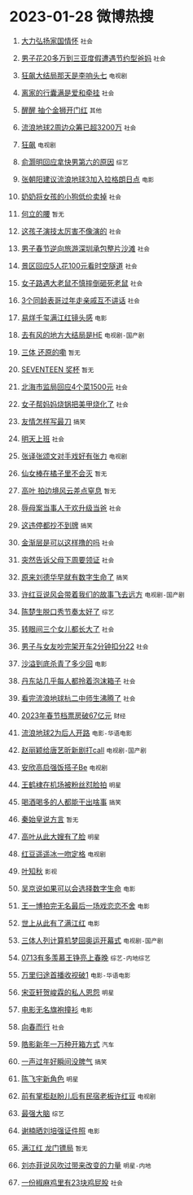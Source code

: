 # 2023-01-28 微博热搜 
1. [大力弘扬家国情怀](https://m.weibo.cn/search?containerid=100103type%3D1%26t%3D10%26q%3D%23%E5%A4%A7%E5%8A%9B%E5%BC%98%E6%89%AC%E5%AE%B6%E5%9B%BD%E6%83%85%E6%80%80%23&stream_entry_id=51&isnewpage=1&extparam=seat%3D1%26cate%3D10103%26dgr%3D0%26filter_type%3Drealtimehot%26pos%3D0%26c_type%3D51%26display_time%3D1674857050%26pre_seqid%3D1674857050764019358293&luicode=10000011&lfid=106003type%3D25%26t%3D3%26disable_hot%3D1%26filter_type%3Drealtimehot) `社会` 

2. [男子花20多万到三亚度假遭遇节约型爸妈](https://m.weibo.cn/search?containerid=100103type%3D1%26t%3D10%26q%3D%23%E7%94%B7%E5%AD%90%E8%8A%B120%E5%A4%9A%E4%B8%87%E5%88%B0%E4%B8%89%E4%BA%9A%E5%BA%A6%E5%81%87%E9%81%AD%E9%81%87%E8%8A%82%E7%BA%A6%E5%9E%8B%E7%88%B8%E5%A6%88%23&stream_entry_id=31&isnewpage=1&extparam=seat%3D1%26realpos%3D1%26band_rank%3D1%26lcate%3D5001%26pos%3D0%26c_type%3D31%26filter_type%3Drealtimehot%26flag%3D0%26q%3D%2523%25E7%2594%25B7%25E5%25AD%2590%25E8%258A%25B120%25E5%25A4%259A%25E4%25B8%2587%25E5%2588%25B0%25E4%25B8%2589%25E4%25BA%259A%25E5%25BA%25A6%25E5%2581%2587%25E9%2581%25AD%25E9%2581%2587%25E8%258A%2582%25E7%25BA%25A6%25E5%259E%258B%25E7%2588%25B8%25E5%25A6%2588%2523%26stream_entry_id%3D31%26dgr%3D0%26cate%3D5001%26display_time%3D1674857050%26pre_seqid%3D1674857050764019358293&luicode=10000011&lfid=106003type%3D25%26t%3D3%26disable_hot%3D1%26filter_type%3Drealtimehot) `社会` 

3. [狂飙大结局那天是李响头七](https://m.weibo.cn/search?containerid=100103type%3D1%26t%3D10%26q%3D%23%E7%8B%82%E9%A3%99%E5%A4%A7%E7%BB%93%E5%B1%80%E9%82%A3%E5%A4%A9%E6%98%AF%E6%9D%8E%E5%93%8D%E5%A4%B4%E4%B8%83%23&stream_entry_id=31&isnewpage=1&extparam=seat%3D1%26realpos%3D2%26band_rank%3D2%26lcate%3D5001%26pos%3D1%26c_type%3D31%26filter_type%3Drealtimehot%26flag%3D0%26q%3D%2523%25E7%258B%2582%25E9%25A3%2599%25E5%25A4%25A7%25E7%25BB%2593%25E5%25B1%2580%25E9%2582%25A3%25E5%25A4%25A9%25E6%2598%25AF%25E6%259D%258E%25E5%2593%258D%25E5%25A4%25B4%25E4%25B8%2583%2523%26stream_entry_id%3D31%26dgr%3D0%26cate%3D5001%26display_time%3D1674857050%26pre_seqid%3D1674857050764019358293&luicode=10000011&lfid=106003type%3D25%26t%3D3%26disable_hot%3D1%26filter_type%3Drealtimehot) `电视剧` 

4. [离家的行囊满是爱和牵挂](https://m.weibo.cn/search?containerid=100103type%3D1%26t%3D10%26q%3D%23%E7%A6%BB%E5%AE%B6%E7%9A%84%E8%A1%8C%E5%9B%8A%E6%BB%A1%E6%98%AF%E7%88%B1%E5%92%8C%E7%89%B5%E6%8C%82%23&stream_entry_id=31&isnewpage=1&extparam=seat%3D1%26realpos%3D3%26band_rank%3D3%26lcate%3D5001%26pos%3D2%26c_type%3D31%26filter_type%3Drealtimehot%26flag%3D0%26q%3D%2523%25E7%25A6%25BB%25E5%25AE%25B6%25E7%259A%2584%25E8%25A1%258C%25E5%259B%258A%25E6%25BB%25A1%25E6%2598%25AF%25E7%2588%25B1%25E5%2592%258C%25E7%2589%25B5%25E6%258C%2582%2523%26stream_entry_id%3D31%26dgr%3D0%26cate%3D5001%26display_time%3D1674857050%26pre_seqid%3D1674857050764019358293&luicode=10000011&lfid=106003type%3D25%26t%3D3%26disable_hot%3D1%26filter_type%3Drealtimehot) `社会` 

5. [醒醒 抽个金狮开门红](https://m.weibo.cn/search?containerid=100103type%3D1%26t%3D10%26q%3D%23%E9%86%92%E9%86%92+%E6%8A%BD%E4%B8%AA%E9%87%91%E7%8B%AE%E5%BC%80%E9%97%A8%E7%BA%A2%23&stream_entry_id=31&isnewpage=1&extparam=seat%3D1%26band_rank%3D4%26topic_ad%3D1%26lcate%3D5001%26pos%3D3%26c_type%3D31%26filter_type%3Drealtimehot%26q%3D%2523%25E9%2586%2592%25E9%2586%2592%2520%25E6%258A%25BD%25E4%25B8%25AA%25E9%2587%2591%25E7%258B%25AE%25E5%25BC%2580%25E9%2597%25A8%25E7%25BA%25A2%2523%26stream_entry_id%3D31%26dgr%3D0%26cate%3D5001%26adid%3D178532%26display_time%3D1674857050%26pre_seqid%3D1674857050764019358293&luicode=10000011&lfid=106003type%3D25%26t%3D3%26disable_hot%3D1%26filter_type%3Drealtimehot) `其他` 

6. [流浪地球2周边众筹已超3200万](https://m.weibo.cn/search?containerid=100103type%3D1%26t%3D10%26q%3D%23%E6%B5%81%E6%B5%AA%E5%9C%B0%E7%90%832%E5%91%A8%E8%BE%B9%E4%BC%97%E7%AD%B9%E5%B7%B2%E8%B6%853200%E4%B8%87%23&stream_entry_id=31&isnewpage=1&extparam=seat%3D1%26realpos%3D4%26band_rank%3D4%26lcate%3D5001%26pos%3D4%26c_type%3D31%26filter_type%3Drealtimehot%26flag%3D0%26q%3D%2523%25E6%25B5%2581%25E6%25B5%25AA%25E5%259C%25B0%25E7%2590%25832%25E5%2591%25A8%25E8%25BE%25B9%25E4%25BC%2597%25E7%25AD%25B9%25E5%25B7%25B2%25E8%25B6%25853200%25E4%25B8%2587%2523%26stream_entry_id%3D31%26dgr%3D0%26cate%3D5001%26display_time%3D1674857050%26pre_seqid%3D1674857050764019358293&luicode=10000011&lfid=106003type%3D25%26t%3D3%26disable_hot%3D1%26filter_type%3Drealtimehot) `社会` 

7. [狂飙](https://m.weibo.cn/search?containerid=100103type%3D1%26t%3D10%26q%3D%E7%8B%82%E9%A3%99&stream_entry_id=31&isnewpage=1&extparam=seat%3D1%26realpos%3D5%26band_rank%3D5%26lcate%3D5001%26pos%3D5%26c_type%3D31%26filter_type%3Drealtimehot%26flag%3D16%26q%3D%25E7%258B%2582%25E9%25A3%2599%26stream_entry_id%3D31%26dgr%3D0%26cate%3D5001%26display_time%3D1674857050%26pre_seqid%3D1674857050764019358293&luicode=10000011&lfid=106003type%3D25%26t%3D3%26disable_hot%3D1%26filter_type%3Drealtimehot) `电视剧` 

8. [俞灏明回应拿快男第六的原因](https://m.weibo.cn/search?containerid=100103type%3D1%26t%3D10%26q%3D%23%E4%BF%9E%E7%81%8F%E6%98%8E%E5%9B%9E%E5%BA%94%E6%8B%BF%E5%BF%AB%E7%94%B7%E7%AC%AC%E5%85%AD%E7%9A%84%E5%8E%9F%E5%9B%A0%23&stream_entry_id=31&isnewpage=1&extparam=seat%3D1%26realpos%3D6%26band_rank%3D6%26lcate%3D5001%26pos%3D6%26c_type%3D31%26filter_type%3Drealtimehot%26flag%3D0%26q%3D%2523%25E4%25BF%259E%25E7%2581%258F%25E6%2598%258E%25E5%259B%259E%25E5%25BA%2594%25E6%258B%25BF%25E5%25BF%25AB%25E7%2594%25B7%25E7%25AC%25AC%25E5%2585%25AD%25E7%259A%2584%25E5%258E%259F%25E5%259B%25A0%2523%26stream_entry_id%3D31%26dgr%3D0%26cate%3D5001%26display_time%3D1674857050%26pre_seqid%3D1674857050764019358293&luicode=10000011&lfid=106003type%3D25%26t%3D3%26disable_hot%3D1%26filter_type%3Drealtimehot) `综艺` 

9. [张朝阳建议流浪地球3加入拉格朗日点](https://m.weibo.cn/search?containerid=100103type%3D1%26t%3D10%26q%3D%23%E5%BC%A0%E6%9C%9D%E9%98%B3%E5%BB%BA%E8%AE%AE%E6%B5%81%E6%B5%AA%E5%9C%B0%E7%90%833%E5%8A%A0%E5%85%A5%E6%8B%89%E6%A0%BC%E6%9C%97%E6%97%A5%E7%82%B9%23&stream_entry_id=31&isnewpage=1&extparam=seat%3D1%26realpos%3D7%26band_rank%3D7%26lcate%3D5001%26pos%3D7%26c_type%3D31%26filter_type%3Drealtimehot%26flag%3D0%26q%3D%2523%25E5%25BC%25A0%25E6%259C%259D%25E9%2598%25B3%25E5%25BB%25BA%25E8%25AE%25AE%25E6%25B5%2581%25E6%25B5%25AA%25E5%259C%25B0%25E7%2590%25833%25E5%258A%25A0%25E5%2585%25A5%25E6%258B%2589%25E6%25A0%25BC%25E6%259C%2597%25E6%2597%25A5%25E7%2582%25B9%2523%26stream_entry_id%3D31%26dgr%3D0%26cate%3D5001%26display_time%3D1674857050%26pre_seqid%3D1674857050764019358293&luicode=10000011&lfid=106003type%3D25%26t%3D3%26disable_hot%3D1%26filter_type%3Drealtimehot) `电影` 

10. [奶奶将女孩的小狗低价卖掉](https://m.weibo.cn/search?containerid=100103type%3D1%26t%3D10%26q%3D%23%E5%A5%B6%E5%A5%B6%E5%B0%86%E5%A5%B3%E5%AD%A9%E7%9A%84%E5%B0%8F%E7%8B%97%E4%BD%8E%E4%BB%B7%E5%8D%96%E6%8E%89%23&stream_entry_id=31&isnewpage=1&extparam=seat%3D1%26realpos%3D8%26band_rank%3D8%26lcate%3D5001%26pos%3D8%26c_type%3D31%26filter_type%3Drealtimehot%26flag%3D0%26q%3D%2523%25E5%25A5%25B6%25E5%25A5%25B6%25E5%25B0%2586%25E5%25A5%25B3%25E5%25AD%25A9%25E7%259A%2584%25E5%25B0%258F%25E7%258B%2597%25E4%25BD%258E%25E4%25BB%25B7%25E5%258D%2596%25E6%258E%2589%2523%26stream_entry_id%3D31%26dgr%3D0%26cate%3D5001%26display_time%3D1674857050%26pre_seqid%3D1674857050764019358293&luicode=10000011&lfid=106003type%3D25%26t%3D3%26disable_hot%3D1%26filter_type%3Drealtimehot) `社会` 

11. [何立的腰](https://m.weibo.cn/search?containerid=100103type%3D1%26t%3D10%26q%3D%E4%BD%95%E7%AB%8B%E7%9A%84%E8%85%B0&stream_entry_id=31&isnewpage=1&extparam=seat%3D1%26realpos%3D9%26band_rank%3D9%26lcate%3D5001%26pos%3D9%26c_type%3D31%26filter_type%3Drealtimehot%26flag%3D0%26q%3D%25E4%25BD%2595%25E7%25AB%258B%25E7%259A%2584%25E8%2585%25B0%26stream_entry_id%3D31%26dgr%3D0%26cate%3D5001%26display_time%3D1674857050%26pre_seqid%3D1674857050764019358293&luicode=10000011&lfid=106003type%3D25%26t%3D3%26disable_hot%3D1%26filter_type%3Drealtimehot) `暂无` 

12. [这孩子演技太厉害不像演的](https://m.weibo.cn/search?containerid=100103type%3D1%26t%3D10%26q%3D%23%E8%BF%99%E5%AD%A9%E5%AD%90%E6%BC%94%E6%8A%80%E5%A4%AA%E5%8E%89%E5%AE%B3%E4%B8%8D%E5%83%8F%E6%BC%94%E7%9A%84%23&stream_entry_id=31&isnewpage=1&extparam=seat%3D1%26realpos%3D10%26band_rank%3D10%26lcate%3D5001%26pos%3D10%26c_type%3D31%26filter_type%3Drealtimehot%26flag%3D0%26q%3D%2523%25E8%25BF%2599%25E5%25AD%25A9%25E5%25AD%2590%25E6%25BC%2594%25E6%258A%2580%25E5%25A4%25AA%25E5%258E%2589%25E5%25AE%25B3%25E4%25B8%258D%25E5%2583%258F%25E6%25BC%2594%25E7%259A%2584%2523%26stream_entry_id%3D31%26dgr%3D0%26cate%3D5001%26display_time%3D1674857050%26pre_seqid%3D1674857050764019358293&luicode=10000011&lfid=106003type%3D25%26t%3D3%26disable_hot%3D1%26filter_type%3Drealtimehot) `社会` 

13. [男子春节逆向旅游深圳承包整片沙滩](https://m.weibo.cn/search?containerid=100103type%3D1%26t%3D10%26q%3D%23%E7%94%B7%E5%AD%90%E6%98%A5%E8%8A%82%E9%80%86%E5%90%91%E6%97%85%E6%B8%B8%E6%B7%B1%E5%9C%B3%E6%89%BF%E5%8C%85%E6%95%B4%E7%89%87%E6%B2%99%E6%BB%A9%23&stream_entry_id=31&isnewpage=1&extparam=seat%3D1%26realpos%3D11%26band_rank%3D11%26lcate%3D5001%26pos%3D11%26c_type%3D31%26filter_type%3Drealtimehot%26flag%3D0%26q%3D%2523%25E7%2594%25B7%25E5%25AD%2590%25E6%2598%25A5%25E8%258A%2582%25E9%2580%2586%25E5%2590%2591%25E6%2597%2585%25E6%25B8%25B8%25E6%25B7%25B1%25E5%259C%25B3%25E6%2589%25BF%25E5%258C%2585%25E6%2595%25B4%25E7%2589%2587%25E6%25B2%2599%25E6%25BB%25A9%2523%26stream_entry_id%3D31%26dgr%3D0%26cate%3D5001%26display_time%3D1674857050%26pre_seqid%3D1674857050764019358293&luicode=10000011&lfid=106003type%3D25%26t%3D3%26disable_hot%3D1%26filter_type%3Drealtimehot) `社会` 

14. [景区回应5人花100元看时空隧道](https://m.weibo.cn/search?containerid=100103type%3D1%26t%3D10%26q%3D%23%E6%99%AF%E5%8C%BA%E5%9B%9E%E5%BA%945%E4%BA%BA%E8%8A%B1100%E5%85%83%E7%9C%8B%E6%97%B6%E7%A9%BA%E9%9A%A7%E9%81%93%23&stream_entry_id=31&isnewpage=1&extparam=seat%3D1%26realpos%3D12%26band_rank%3D12%26lcate%3D5001%26pos%3D12%26c_type%3D31%26filter_type%3Drealtimehot%26flag%3D1%26q%3D%2523%25E6%2599%25AF%25E5%258C%25BA%25E5%259B%259E%25E5%25BA%25945%25E4%25BA%25BA%25E8%258A%25B1100%25E5%2585%2583%25E7%259C%258B%25E6%2597%25B6%25E7%25A9%25BA%25E9%259A%25A7%25E9%2581%2593%2523%26stream_entry_id%3D31%26dgr%3D0%26cate%3D5001%26display_time%3D1674857050%26pre_seqid%3D1674857050764019358293&luicode=10000011&lfid=106003type%3D25%26t%3D3%26disable_hot%3D1%26filter_type%3Drealtimehot) `社会` 

15. [女子路遇大老鼠不慎摔倒砸死老鼠](https://m.weibo.cn/search?containerid=100103type%3D1%26t%3D10%26q%3D%23%E5%A5%B3%E5%AD%90%E8%B7%AF%E9%81%87%E5%A4%A7%E8%80%81%E9%BC%A0%E4%B8%8D%E6%85%8E%E6%91%94%E5%80%92%E7%A0%B8%E6%AD%BB%E8%80%81%E9%BC%A0%23&stream_entry_id=31&isnewpage=1&extparam=seat%3D1%26realpos%3D13%26band_rank%3D13%26lcate%3D5001%26pos%3D13%26c_type%3D31%26filter_type%3Drealtimehot%26flag%3D0%26q%3D%2523%25E5%25A5%25B3%25E5%25AD%2590%25E8%25B7%25AF%25E9%2581%2587%25E5%25A4%25A7%25E8%2580%2581%25E9%25BC%25A0%25E4%25B8%258D%25E6%2585%258E%25E6%2591%2594%25E5%2580%2592%25E7%25A0%25B8%25E6%25AD%25BB%25E8%2580%2581%25E9%25BC%25A0%2523%26stream_entry_id%3D31%26dgr%3D0%26cate%3D5001%26display_time%3D1674857050%26pre_seqid%3D1674857050764019358293&luicode=10000011&lfid=106003type%3D25%26t%3D3%26disable_hot%3D1%26filter_type%3Drealtimehot) `社会` 

16. [3个同龄表哥过年走亲戚互不讲话](https://m.weibo.cn/search?containerid=100103type%3D1%26t%3D10%26q%3D%233%E4%B8%AA%E5%90%8C%E9%BE%84%E8%A1%A8%E5%93%A5%E8%BF%87%E5%B9%B4%E8%B5%B0%E4%BA%B2%E6%88%9A%E4%BA%92%E4%B8%8D%E8%AE%B2%E8%AF%9D%23&stream_entry_id=31&isnewpage=1&extparam=seat%3D1%26realpos%3D14%26band_rank%3D14%26lcate%3D5001%26pos%3D14%26c_type%3D31%26filter_type%3Drealtimehot%26flag%3D0%26q%3D%25233%25E4%25B8%25AA%25E5%2590%258C%25E9%25BE%2584%25E8%25A1%25A8%25E5%2593%25A5%25E8%25BF%2587%25E5%25B9%25B4%25E8%25B5%25B0%25E4%25BA%25B2%25E6%2588%259A%25E4%25BA%2592%25E4%25B8%258D%25E8%25AE%25B2%25E8%25AF%259D%2523%26stream_entry_id%3D31%26dgr%3D0%26cate%3D5001%26display_time%3D1674857050%26pre_seqid%3D1674857050764019358293&luicode=10000011&lfid=106003type%3D25%26t%3D3%26disable_hot%3D1%26filter_type%3Drealtimehot) `社会` 

17. [易烊千玺满江红镜头感](https://m.weibo.cn/search?containerid=100103type%3D1%26t%3D10%26q%3D%23%E6%98%93%E7%83%8A%E5%8D%83%E7%8E%BA%E6%BB%A1%E6%B1%9F%E7%BA%A2%E9%95%9C%E5%A4%B4%E6%84%9F%23&stream_entry_id=31&isnewpage=1&extparam=seat%3D1%26realpos%3D15%26band_rank%3D15%26lcate%3D5001%26pos%3D15%26c_type%3D31%26filter_type%3Drealtimehot%26flag%3D0%26q%3D%2523%25E6%2598%2593%25E7%2583%258A%25E5%258D%2583%25E7%258E%25BA%25E6%25BB%25A1%25E6%25B1%259F%25E7%25BA%25A2%25E9%2595%259C%25E5%25A4%25B4%25E6%2584%259F%2523%26stream_entry_id%3D31%26dgr%3D0%26cate%3D5001%26display_time%3D1674857050%26pre_seqid%3D1674857050764019358293&luicode=10000011&lfid=106003type%3D25%26t%3D3%26disable_hot%3D1%26filter_type%3Drealtimehot) `电影` 

18. [去有风的地方大结局是HE](https://m.weibo.cn/search?containerid=100103type%3D1%26t%3D10%26q%3D%23%E5%8E%BB%E6%9C%89%E9%A3%8E%E7%9A%84%E5%9C%B0%E6%96%B9%E5%A4%A7%E7%BB%93%E5%B1%80%E6%98%AFHE%23&stream_entry_id=31&isnewpage=1&extparam=seat%3D1%26realpos%3D16%26band_rank%3D16%26lcate%3D5001%26pos%3D16%26c_type%3D31%26filter_type%3Drealtimehot%26flag%3D0%26q%3D%2523%25E5%258E%25BB%25E6%259C%2589%25E9%25A3%258E%25E7%259A%2584%25E5%259C%25B0%25E6%2596%25B9%25E5%25A4%25A7%25E7%25BB%2593%25E5%25B1%2580%25E6%2598%25AFHE%2523%26stream_entry_id%3D31%26dgr%3D0%26cate%3D5001%26display_time%3D1674857050%26pre_seqid%3D1674857050764019358293&luicode=10000011&lfid=106003type%3D25%26t%3D3%26disable_hot%3D1%26filter_type%3Drealtimehot) `电视剧-国产剧` 

19. [三体 还原的嘞](https://m.weibo.cn/search?containerid=100103type%3D1%26t%3D10%26q%3D%E4%B8%89%E4%BD%93+%E8%BF%98%E5%8E%9F%E7%9A%84%E5%98%9E&stream_entry_id=31&isnewpage=1&extparam=seat%3D1%26realpos%3D17%26band_rank%3D17%26lcate%3D5001%26pos%3D17%26c_type%3D31%26filter_type%3Drealtimehot%26flag%3D0%26q%3D%25E4%25B8%2589%25E4%25BD%2593%2520%25E8%25BF%2598%25E5%258E%259F%25E7%259A%2584%25E5%2598%259E%26stream_entry_id%3D31%26dgr%3D0%26cate%3D5001%26display_time%3D1674857050%26pre_seqid%3D1674857050764019358293&luicode=10000011&lfid=106003type%3D25%26t%3D3%26disable_hot%3D1%26filter_type%3Drealtimehot) `暂无` 

20. [SEVENTEEN 奖杯](https://m.weibo.cn/search?containerid=100103type%3D1%26t%3D10%26q%3DSEVENTEEN+%E5%A5%96%E6%9D%AF&stream_entry_id=31&isnewpage=1&extparam=seat%3D1%26realpos%3D18%26band_rank%3D18%26lcate%3D5001%26pos%3D18%26c_type%3D31%26filter_type%3Drealtimehot%26flag%3D0%26q%3DSEVENTEEN%2520%25E5%25A5%2596%25E6%259D%25AF%26stream_entry_id%3D31%26dgr%3D0%26cate%3D5001%26display_time%3D1674857050%26pre_seqid%3D1674857050764019358293&luicode=10000011&lfid=106003type%3D25%26t%3D3%26disable_hot%3D1%26filter_type%3Drealtimehot) `暂无` 

21. [北海市监局回应4个菜1500元](https://m.weibo.cn/search?containerid=100103type%3D1%26t%3D10%26q%3D%23%E5%8C%97%E6%B5%B7%E5%B8%82%E7%9B%91%E5%B1%80%E5%9B%9E%E5%BA%944%E4%B8%AA%E8%8F%9C1500%E5%85%83%23&stream_entry_id=31&isnewpage=1&extparam=seat%3D1%26realpos%3D19%26band_rank%3D19%26lcate%3D5001%26pos%3D19%26c_type%3D31%26filter_type%3Drealtimehot%26flag%3D0%26q%3D%2523%25E5%258C%2597%25E6%25B5%25B7%25E5%25B8%2582%25E7%259B%2591%25E5%25B1%2580%25E5%259B%259E%25E5%25BA%25944%25E4%25B8%25AA%25E8%258F%259C1500%25E5%2585%2583%2523%26stream_entry_id%3D31%26dgr%3D0%26cate%3D5001%26display_time%3D1674857050%26pre_seqid%3D1674857050764019358293&luicode=10000011&lfid=106003type%3D25%26t%3D3%26disable_hot%3D1%26filter_type%3Drealtimehot) `社会` 

22. [女子帮妈妈烧锅把美甲烧化了](https://m.weibo.cn/search?containerid=100103type%3D1%26t%3D10%26q%3D%23%E5%A5%B3%E5%AD%90%E5%B8%AE%E5%A6%88%E5%A6%88%E7%83%A7%E9%94%85%E6%8A%8A%E7%BE%8E%E7%94%B2%E7%83%A7%E5%8C%96%E4%BA%86%23&stream_entry_id=31&isnewpage=1&extparam=seat%3D1%26realpos%3D20%26band_rank%3D20%26lcate%3D5001%26pos%3D20%26c_type%3D31%26filter_type%3Drealtimehot%26flag%3D0%26q%3D%2523%25E5%25A5%25B3%25E5%25AD%2590%25E5%25B8%25AE%25E5%25A6%2588%25E5%25A6%2588%25E7%2583%25A7%25E9%2594%2585%25E6%258A%258A%25E7%25BE%258E%25E7%2594%25B2%25E7%2583%25A7%25E5%258C%2596%25E4%25BA%2586%2523%26stream_entry_id%3D31%26dgr%3D0%26cate%3D5001%26display_time%3D1674857050%26pre_seqid%3D1674857050764019358293&luicode=10000011&lfid=106003type%3D25%26t%3D3%26disable_hot%3D1%26filter_type%3Drealtimehot) `社会` 

23. [友情怎样写最刀](https://m.weibo.cn/search?containerid=100103type%3D1%26t%3D10%26q%3D%23%E5%8F%8B%E6%83%85%E6%80%8E%E6%A0%B7%E5%86%99%E6%9C%80%E5%88%80%23&stream_entry_id=31&isnewpage=1&extparam=seat%3D1%26realpos%3D21%26band_rank%3D21%26lcate%3D5001%26pos%3D21%26c_type%3D31%26filter_type%3Drealtimehot%26flag%3D0%26q%3D%2523%25E5%258F%258B%25E6%2583%2585%25E6%2580%258E%25E6%25A0%25B7%25E5%2586%2599%25E6%259C%2580%25E5%2588%2580%2523%26stream_entry_id%3D31%26dgr%3D0%26cate%3D5001%26display_time%3D1674857050%26pre_seqid%3D1674857050764019358293&luicode=10000011&lfid=106003type%3D25%26t%3D3%26disable_hot%3D1%26filter_type%3Drealtimehot) `搞笑` 

24. [明天上班](https://m.weibo.cn/search?containerid=100103type%3D1%26t%3D10%26q%3D%23%E6%98%8E%E5%A4%A9%E4%B8%8A%E7%8F%AD%23&stream_entry_id=31&isnewpage=1&extparam=seat%3D1%26realpos%3D22%26band_rank%3D22%26lcate%3D5001%26pos%3D22%26c_type%3D31%26filter_type%3Drealtimehot%26flag%3D0%26q%3D%2523%25E6%2598%258E%25E5%25A4%25A9%25E4%25B8%258A%25E7%258F%25AD%2523%26stream_entry_id%3D31%26dgr%3D0%26cate%3D5001%26display_time%3D1674857050%26pre_seqid%3D1674857050764019358293&luicode=10000011&lfid=106003type%3D25%26t%3D3%26disable_hot%3D1%26filter_type%3Drealtimehot) `社会` 

25. [张译张颂文对手戏好有张力](https://m.weibo.cn/search?containerid=100103type%3D1%26t%3D10%26q%3D%23%E5%BC%A0%E8%AF%91%E5%BC%A0%E9%A2%82%E6%96%87%E5%AF%B9%E6%89%8B%E6%88%8F%E5%A5%BD%E6%9C%89%E5%BC%A0%E5%8A%9B%23&stream_entry_id=31&isnewpage=1&extparam=seat%3D1%26realpos%3D23%26band_rank%3D23%26lcate%3D5001%26pos%3D23%26c_type%3D31%26filter_type%3Drealtimehot%26flag%3D0%26q%3D%2523%25E5%25BC%25A0%25E8%25AF%2591%25E5%25BC%25A0%25E9%25A2%2582%25E6%2596%2587%25E5%25AF%25B9%25E6%2589%258B%25E6%2588%258F%25E5%25A5%25BD%25E6%259C%2589%25E5%25BC%25A0%25E5%258A%259B%2523%26stream_entry_id%3D31%26dgr%3D0%26cate%3D5001%26display_time%3D1674857050%26pre_seqid%3D1674857050764019358293&luicode=10000011&lfid=106003type%3D25%26t%3D3%26disable_hot%3D1%26filter_type%3Drealtimehot) `电视剧` 

26. [仙女棒在橘子里不会灭](https://m.weibo.cn/search?containerid=100103type%3D1%26t%3D10%26q%3D%E4%BB%99%E5%A5%B3%E6%A3%92%E5%9C%A8%E6%A9%98%E5%AD%90%E9%87%8C%E4%B8%8D%E4%BC%9A%E7%81%AD&stream_entry_id=31&isnewpage=1&extparam=seat%3D1%26realpos%3D24%26band_rank%3D24%26lcate%3D5001%26pos%3D24%26c_type%3D31%26filter_type%3Drealtimehot%26flag%3D0%26q%3D%25E4%25BB%2599%25E5%25A5%25B3%25E6%25A3%2592%25E5%259C%25A8%25E6%25A9%2598%25E5%25AD%2590%25E9%2587%258C%25E4%25B8%258D%25E4%25BC%259A%25E7%2581%25AD%26stream_entry_id%3D31%26dgr%3D0%26cate%3D5001%26display_time%3D1674857050%26pre_seqid%3D1674857050764019358293&luicode=10000011&lfid=106003type%3D25%26t%3D3%26disable_hot%3D1%26filter_type%3Drealtimehot) `暂无` 

27. [高叶 拍边境风云差点窒息](https://m.weibo.cn/search?containerid=100103type%3D1%26t%3D10%26q%3D%E9%AB%98%E5%8F%B6+%E6%8B%8D%E8%BE%B9%E5%A2%83%E9%A3%8E%E4%BA%91%E5%B7%AE%E7%82%B9%E7%AA%92%E6%81%AF&stream_entry_id=31&isnewpage=1&extparam=seat%3D1%26realpos%3D25%26band_rank%3D25%26lcate%3D5001%26pos%3D25%26c_type%3D31%26filter_type%3Drealtimehot%26flag%3D0%26q%3D%25E9%25AB%2598%25E5%258F%25B6%2520%25E6%258B%258D%25E8%25BE%25B9%25E5%25A2%2583%25E9%25A3%258E%25E4%25BA%2591%25E5%25B7%25AE%25E7%2582%25B9%25E7%25AA%2592%25E6%2581%25AF%26stream_entry_id%3D31%26dgr%3D0%26cate%3D5001%26display_time%3D1674857050%26pre_seqid%3D1674857050764019358293&luicode=10000011&lfid=106003type%3D25%26t%3D3%26disable_hot%3D1%26filter_type%3Drealtimehot) `暂无` 

28. [辱母案当事人于欢升级当爸](https://m.weibo.cn/search?containerid=100103type%3D1%26t%3D10%26q%3D%23%E8%BE%B1%E6%AF%8D%E6%A1%88%E5%BD%93%E4%BA%8B%E4%BA%BA%E4%BA%8E%E6%AC%A2%E5%8D%87%E7%BA%A7%E5%BD%93%E7%88%B8%23&stream_entry_id=31&isnewpage=1&extparam=seat%3D1%26realpos%3D26%26band_rank%3D26%26lcate%3D5001%26pos%3D26%26c_type%3D31%26filter_type%3Drealtimehot%26flag%3D0%26q%3D%2523%25E8%25BE%25B1%25E6%25AF%258D%25E6%25A1%2588%25E5%25BD%2593%25E4%25BA%258B%25E4%25BA%25BA%25E4%25BA%258E%25E6%25AC%25A2%25E5%258D%2587%25E7%25BA%25A7%25E5%25BD%2593%25E7%2588%25B8%2523%26stream_entry_id%3D31%26dgr%3D0%26cate%3D5001%26display_time%3D1674857050%26pre_seqid%3D1674857050764019358293&luicode=10000011&lfid=106003type%3D25%26t%3D3%26disable_hot%3D1%26filter_type%3Drealtimehot) `社会` 

29. [这违停都抄不到牌](https://m.weibo.cn/search?containerid=100103type%3D1%26t%3D10%26q%3D%23%E8%BF%99%E8%BF%9D%E5%81%9C%E9%83%BD%E6%8A%84%E4%B8%8D%E5%88%B0%E7%89%8C%23&stream_entry_id=31&isnewpage=1&extparam=seat%3D1%26realpos%3D27%26band_rank%3D27%26lcate%3D5001%26pos%3D27%26c_type%3D31%26filter_type%3Drealtimehot%26flag%3D0%26q%3D%2523%25E8%25BF%2599%25E8%25BF%259D%25E5%2581%259C%25E9%2583%25BD%25E6%258A%2584%25E4%25B8%258D%25E5%2588%25B0%25E7%2589%258C%2523%26stream_entry_id%3D31%26dgr%3D0%26cate%3D5001%26display_time%3D1674857050%26pre_seqid%3D1674857050764019358293&luicode=10000011&lfid=106003type%3D25%26t%3D3%26disable_hot%3D1%26filter_type%3Drealtimehot) `搞笑` 

30. [金渐层是可以这样撸的吗](https://m.weibo.cn/search?containerid=100103type%3D1%26t%3D10%26q%3D%23%E9%87%91%E6%B8%90%E5%B1%82%E6%98%AF%E5%8F%AF%E4%BB%A5%E8%BF%99%E6%A0%B7%E6%92%B8%E7%9A%84%E5%90%97%23&stream_entry_id=31&isnewpage=1&extparam=seat%3D1%26realpos%3D28%26band_rank%3D28%26lcate%3D5001%26pos%3D28%26c_type%3D31%26filter_type%3Drealtimehot%26flag%3D0%26q%3D%2523%25E9%2587%2591%25E6%25B8%2590%25E5%25B1%2582%25E6%2598%25AF%25E5%258F%25AF%25E4%25BB%25A5%25E8%25BF%2599%25E6%25A0%25B7%25E6%2592%25B8%25E7%259A%2584%25E5%2590%2597%2523%26stream_entry_id%3D31%26dgr%3D0%26cate%3D5001%26display_time%3D1674857050%26pre_seqid%3D1674857050764019358293&luicode=10000011&lfid=106003type%3D25%26t%3D3%26disable_hot%3D1%26filter_type%3Drealtimehot) `社会` 

31. [突然告诉父母下周要领证](https://m.weibo.cn/search?containerid=100103type%3D1%26t%3D10%26q%3D%23%E7%AA%81%E7%84%B6%E5%91%8A%E8%AF%89%E7%88%B6%E6%AF%8D%E4%B8%8B%E5%91%A8%E8%A6%81%E9%A2%86%E8%AF%81%23&stream_entry_id=31&isnewpage=1&extparam=seat%3D1%26realpos%3D29%26band_rank%3D29%26lcate%3D5001%26pos%3D29%26c_type%3D31%26filter_type%3Drealtimehot%26flag%3D0%26q%3D%2523%25E7%25AA%2581%25E7%2584%25B6%25E5%2591%258A%25E8%25AF%2589%25E7%2588%25B6%25E6%25AF%258D%25E4%25B8%258B%25E5%2591%25A8%25E8%25A6%2581%25E9%25A2%2586%25E8%25AF%2581%2523%26stream_entry_id%3D31%26dgr%3D0%26cate%3D5001%26display_time%3D1674857050%26pre_seqid%3D1674857050764019358293&luicode=10000011&lfid=106003type%3D25%26t%3D3%26disable_hot%3D1%26filter_type%3Drealtimehot) `社会` 

32. [原来刘德华早就有数字生命了](https://m.weibo.cn/search?containerid=100103type%3D1%26t%3D10%26q%3D%23%E5%8E%9F%E6%9D%A5%E5%88%98%E5%BE%B7%E5%8D%8E%E6%97%A9%E5%B0%B1%E6%9C%89%E6%95%B0%E5%AD%97%E7%94%9F%E5%91%BD%E4%BA%86%23&stream_entry_id=31&isnewpage=1&extparam=seat%3D1%26realpos%3D30%26band_rank%3D30%26lcate%3D5001%26pos%3D30%26c_type%3D31%26filter_type%3Drealtimehot%26flag%3D0%26q%3D%2523%25E5%258E%259F%25E6%259D%25A5%25E5%2588%2598%25E5%25BE%25B7%25E5%258D%258E%25E6%2597%25A9%25E5%25B0%25B1%25E6%259C%2589%25E6%2595%25B0%25E5%25AD%2597%25E7%2594%259F%25E5%2591%25BD%25E4%25BA%2586%2523%26stream_entry_id%3D31%26dgr%3D0%26cate%3D5001%26display_time%3D1674857050%26pre_seqid%3D1674857050764019358293&luicode=10000011&lfid=106003type%3D25%26t%3D3%26disable_hot%3D1%26filter_type%3Drealtimehot) `搞笑` 

33. [许红豆说风会带着我们的故事飞去远方](https://m.weibo.cn/search?containerid=100103type%3D1%26t%3D10%26q%3D%23%E8%AE%B8%E7%BA%A2%E8%B1%86%E8%AF%B4%E9%A3%8E%E4%BC%9A%E5%B8%A6%E7%9D%80%E6%88%91%E4%BB%AC%E7%9A%84%E6%95%85%E4%BA%8B%E9%A3%9E%E5%8E%BB%E8%BF%9C%E6%96%B9%23&stream_entry_id=31&isnewpage=1&extparam=seat%3D1%26realpos%3D31%26band_rank%3D31%26lcate%3D5001%26pos%3D31%26c_type%3D31%26filter_type%3Drealtimehot%26flag%3D0%26q%3D%2523%25E8%25AE%25B8%25E7%25BA%25A2%25E8%25B1%2586%25E8%25AF%25B4%25E9%25A3%258E%25E4%25BC%259A%25E5%25B8%25A6%25E7%259D%2580%25E6%2588%2591%25E4%25BB%25AC%25E7%259A%2584%25E6%2595%2585%25E4%25BA%258B%25E9%25A3%259E%25E5%258E%25BB%25E8%25BF%259C%25E6%2596%25B9%2523%26stream_entry_id%3D31%26dgr%3D0%26cate%3D5001%26display_time%3D1674857050%26pre_seqid%3D1674857050764019358293&luicode=10000011&lfid=106003type%3D25%26t%3D3%26disable_hot%3D1%26filter_type%3Drealtimehot) `电视剧-国产剧` 

34. [陈楚生脱口秀节奏太好了](https://m.weibo.cn/search?containerid=100103type%3D1%26t%3D10%26q%3D%23%E9%99%88%E6%A5%9A%E7%94%9F%E8%84%B1%E5%8F%A3%E7%A7%80%E8%8A%82%E5%A5%8F%E5%A4%AA%E5%A5%BD%E4%BA%86%23&stream_entry_id=31&isnewpage=1&extparam=seat%3D1%26realpos%3D32%26band_rank%3D32%26lcate%3D5001%26pos%3D32%26c_type%3D31%26filter_type%3Drealtimehot%26flag%3D0%26q%3D%2523%25E9%2599%2588%25E6%25A5%259A%25E7%2594%259F%25E8%2584%25B1%25E5%258F%25A3%25E7%25A7%2580%25E8%258A%2582%25E5%25A5%258F%25E5%25A4%25AA%25E5%25A5%25BD%25E4%25BA%2586%2523%26stream_entry_id%3D31%26dgr%3D0%26cate%3D5001%26display_time%3D1674857050%26pre_seqid%3D1674857050764019358293&luicode=10000011&lfid=106003type%3D25%26t%3D3%26disable_hot%3D1%26filter_type%3Drealtimehot) `综艺` 

35. [转眼间三个女儿都长大了](https://m.weibo.cn/search?containerid=100103type%3D1%26t%3D10%26q%3D%23%E8%BD%AC%E7%9C%BC%E9%97%B4%E4%B8%89%E4%B8%AA%E5%A5%B3%E5%84%BF%E9%83%BD%E9%95%BF%E5%A4%A7%E4%BA%86%23&stream_entry_id=31&isnewpage=1&extparam=seat%3D1%26realpos%3D33%26band_rank%3D33%26lcate%3D5001%26pos%3D33%26c_type%3D31%26filter_type%3Drealtimehot%26flag%3D0%26q%3D%2523%25E8%25BD%25AC%25E7%259C%25BC%25E9%2597%25B4%25E4%25B8%2589%25E4%25B8%25AA%25E5%25A5%25B3%25E5%2584%25BF%25E9%2583%25BD%25E9%2595%25BF%25E5%25A4%25A7%25E4%25BA%2586%2523%26stream_entry_id%3D31%26dgr%3D0%26cate%3D5001%26display_time%3D1674857050%26pre_seqid%3D1674857050764019358293&luicode=10000011&lfid=106003type%3D25%26t%3D3%26disable_hot%3D1%26filter_type%3Drealtimehot) `社会` 

36. [男子与女友吵完架开车2分钟扣分22](https://m.weibo.cn/search?containerid=100103type%3D1%26t%3D10%26q%3D%23%E7%94%B7%E5%AD%90%E4%B8%8E%E5%A5%B3%E5%8F%8B%E5%90%B5%E5%AE%8C%E6%9E%B6%E5%BC%80%E8%BD%A62%E5%88%86%E9%92%9F%E6%89%A3%E5%88%8622%23&stream_entry_id=31&isnewpage=1&extparam=seat%3D1%26realpos%3D34%26band_rank%3D34%26lcate%3D5001%26pos%3D34%26c_type%3D31%26filter_type%3Drealtimehot%26flag%3D0%26q%3D%2523%25E7%2594%25B7%25E5%25AD%2590%25E4%25B8%258E%25E5%25A5%25B3%25E5%258F%258B%25E5%2590%25B5%25E5%25AE%258C%25E6%259E%25B6%25E5%25BC%2580%25E8%25BD%25A62%25E5%2588%2586%25E9%2592%259F%25E6%2589%25A3%25E5%2588%258622%2523%26stream_entry_id%3D31%26dgr%3D0%26cate%3D5001%26display_time%3D1674857050%26pre_seqid%3D1674857050764019358293&luicode=10000011&lfid=106003type%3D25%26t%3D3%26disable_hot%3D1%26filter_type%3Drealtimehot) `社会` 

37. [沙溢到底杀青了多少回](https://m.weibo.cn/search?containerid=100103type%3D1%26t%3D10%26q%3D%23%E6%B2%99%E6%BA%A2%E5%88%B0%E5%BA%95%E6%9D%80%E9%9D%92%E4%BA%86%E5%A4%9A%E5%B0%91%E5%9B%9E%23&stream_entry_id=31&isnewpage=1&extparam=seat%3D1%26realpos%3D35%26band_rank%3D35%26lcate%3D5001%26pos%3D35%26c_type%3D31%26filter_type%3Drealtimehot%26flag%3D0%26q%3D%2523%25E6%25B2%2599%25E6%25BA%25A2%25E5%2588%25B0%25E5%25BA%2595%25E6%259D%2580%25E9%259D%2592%25E4%25BA%2586%25E5%25A4%259A%25E5%25B0%2591%25E5%259B%259E%2523%26stream_entry_id%3D31%26dgr%3D0%26cate%3D5001%26display_time%3D1674857050%26pre_seqid%3D1674857050764019358293&luicode=10000011&lfid=106003type%3D25%26t%3D3%26disable_hot%3D1%26filter_type%3Drealtimehot) `电影` 

38. [丹东站几乎每人都拎着泡沫箱子](https://m.weibo.cn/search?containerid=100103type%3D1%26t%3D10%26q%3D%23%E4%B8%B9%E4%B8%9C%E7%AB%99%E5%87%A0%E4%B9%8E%E6%AF%8F%E4%BA%BA%E9%83%BD%E6%8B%8E%E7%9D%80%E6%B3%A1%E6%B2%AB%E7%AE%B1%E5%AD%90%23&stream_entry_id=31&isnewpage=1&extparam=seat%3D1%26realpos%3D36%26band_rank%3D36%26lcate%3D5001%26pos%3D36%26c_type%3D31%26filter_type%3Drealtimehot%26flag%3D0%26q%3D%2523%25E4%25B8%25B9%25E4%25B8%259C%25E7%25AB%2599%25E5%2587%25A0%25E4%25B9%258E%25E6%25AF%258F%25E4%25BA%25BA%25E9%2583%25BD%25E6%258B%258E%25E7%259D%2580%25E6%25B3%25A1%25E6%25B2%25AB%25E7%25AE%25B1%25E5%25AD%2590%2523%26stream_entry_id%3D31%26dgr%3D0%26cate%3D5001%26display_time%3D1674857050%26pre_seqid%3D1674857050764019358293&luicode=10000011&lfid=106003type%3D25%26t%3D3%26disable_hot%3D1%26filter_type%3Drealtimehot) `社会` 

39. [看完流浪地球杭二中师生沸腾了](https://m.weibo.cn/search?containerid=100103type%3D1%26t%3D10%26q%3D%23%E7%9C%8B%E5%AE%8C%E6%B5%81%E6%B5%AA%E5%9C%B0%E7%90%83%E6%9D%AD%E4%BA%8C%E4%B8%AD%E5%B8%88%E7%94%9F%E6%B2%B8%E8%85%BE%E4%BA%86%23&stream_entry_id=31&isnewpage=1&extparam=seat%3D1%26realpos%3D37%26band_rank%3D37%26lcate%3D5001%26pos%3D37%26c_type%3D31%26filter_type%3Drealtimehot%26flag%3D0%26q%3D%2523%25E7%259C%258B%25E5%25AE%258C%25E6%25B5%2581%25E6%25B5%25AA%25E5%259C%25B0%25E7%2590%2583%25E6%259D%25AD%25E4%25BA%258C%25E4%25B8%25AD%25E5%25B8%2588%25E7%2594%259F%25E6%25B2%25B8%25E8%2585%25BE%25E4%25BA%2586%2523%26stream_entry_id%3D31%26dgr%3D0%26cate%3D5001%26display_time%3D1674857050%26pre_seqid%3D1674857050764019358293&luicode=10000011&lfid=106003type%3D25%26t%3D3%26disable_hot%3D1%26filter_type%3Drealtimehot) `社会` 

40. [2023年春节档票房破67亿元](https://m.weibo.cn/search?containerid=100103type%3D1%26t%3D10%26q%3D%232023%E5%B9%B4%E6%98%A5%E8%8A%82%E6%A1%A3%E7%A5%A8%E6%88%BF%E7%A0%B467%E4%BA%BF%E5%85%83%23&stream_entry_id=31&isnewpage=1&extparam=seat%3D1%26realpos%3D38%26band_rank%3D38%26lcate%3D5001%26pos%3D38%26c_type%3D31%26filter_type%3Drealtimehot%26flag%3D0%26q%3D%25232023%25E5%25B9%25B4%25E6%2598%25A5%25E8%258A%2582%25E6%25A1%25A3%25E7%25A5%25A8%25E6%2588%25BF%25E7%25A0%25B467%25E4%25BA%25BF%25E5%2585%2583%2523%26stream_entry_id%3D31%26dgr%3D0%26cate%3D5001%26display_time%3D1674857050%26pre_seqid%3D1674857050764019358293&luicode=10000011&lfid=106003type%3D25%26t%3D3%26disable_hot%3D1%26filter_type%3Drealtimehot) `财经` 

41. [流浪地球2为后人开路](https://m.weibo.cn/search?containerid=100103type%3D1%26t%3D10%26q%3D%23%E6%B5%81%E6%B5%AA%E5%9C%B0%E7%90%832%E4%B8%BA%E5%90%8E%E4%BA%BA%E5%BC%80%E8%B7%AF%23&stream_entry_id=31&isnewpage=1&extparam=seat%3D1%26realpos%3D39%26band_rank%3D39%26lcate%3D5001%26pos%3D39%26c_type%3D31%26filter_type%3Drealtimehot%26flag%3D0%26q%3D%2523%25E6%25B5%2581%25E6%25B5%25AA%25E5%259C%25B0%25E7%2590%25832%25E4%25B8%25BA%25E5%2590%258E%25E4%25BA%25BA%25E5%25BC%2580%25E8%25B7%25AF%2523%26stream_entry_id%3D31%26dgr%3D0%26cate%3D5001%26display_time%3D1674857050%26pre_seqid%3D1674857050764019358293&luicode=10000011&lfid=106003type%3D25%26t%3D3%26disable_hot%3D1%26filter_type%3Drealtimehot) `电影-华语电影` 

42. [赵丽颖给唐艺昕新剧打call](https://m.weibo.cn/search?containerid=100103type%3D1%26t%3D10%26q%3D%23%E8%B5%B5%E4%B8%BD%E9%A2%96%E7%BB%99%E5%94%90%E8%89%BA%E6%98%95%E6%96%B0%E5%89%A7%E6%89%93call%23&stream_entry_id=31&isnewpage=1&extparam=seat%3D1%26realpos%3D40%26band_rank%3D40%26lcate%3D5001%26pos%3D40%26c_type%3D31%26filter_type%3Drealtimehot%26flag%3D0%26q%3D%2523%25E8%25B5%25B5%25E4%25B8%25BD%25E9%25A2%2596%25E7%25BB%2599%25E5%2594%2590%25E8%2589%25BA%25E6%2598%2595%25E6%2596%25B0%25E5%2589%25A7%25E6%2589%2593call%2523%26stream_entry_id%3D31%26dgr%3D0%26cate%3D5001%26display_time%3D1674857050%26pre_seqid%3D1674857050764019358293&luicode=10000011&lfid=106003type%3D25%26t%3D3%26disable_hot%3D1%26filter_type%3Drealtimehot) `电视剧-国产剧` 

43. [安欣高启强饭搭子Be](https://m.weibo.cn/search?containerid=100103type%3D1%26t%3D10%26q%3D%23%E5%AE%89%E6%AC%A3%E9%AB%98%E5%90%AF%E5%BC%BA%E9%A5%AD%E6%90%AD%E5%AD%90Be%23&stream_entry_id=31&isnewpage=1&extparam=seat%3D1%26realpos%3D41%26band_rank%3D41%26lcate%3D5001%26pos%3D41%26c_type%3D31%26filter_type%3Drealtimehot%26flag%3D0%26q%3D%2523%25E5%25AE%2589%25E6%25AC%25A3%25E9%25AB%2598%25E5%2590%25AF%25E5%25BC%25BA%25E9%25A5%25AD%25E6%2590%25AD%25E5%25AD%2590Be%2523%26stream_entry_id%3D31%26dgr%3D0%26cate%3D5001%26display_time%3D1674857050%26pre_seqid%3D1674857050764019358293&luicode=10000011&lfid=106003type%3D25%26t%3D3%26disable_hot%3D1%26filter_type%3Drealtimehot) `电视剧` 

44. [王鹤棣在机场被粉丝怼脸拍](https://m.weibo.cn/search?containerid=100103type%3D1%26t%3D10%26q%3D%23%E7%8E%8B%E9%B9%A4%E6%A3%A3%E5%9C%A8%E6%9C%BA%E5%9C%BA%E8%A2%AB%E7%B2%89%E4%B8%9D%E6%80%BC%E8%84%B8%E6%8B%8D%23&stream_entry_id=31&isnewpage=1&extparam=seat%3D1%26realpos%3D42%26band_rank%3D42%26lcate%3D5001%26pos%3D42%26c_type%3D31%26filter_type%3Drealtimehot%26flag%3D0%26q%3D%2523%25E7%258E%258B%25E9%25B9%25A4%25E6%25A3%25A3%25E5%259C%25A8%25E6%259C%25BA%25E5%259C%25BA%25E8%25A2%25AB%25E7%25B2%2589%25E4%25B8%259D%25E6%2580%25BC%25E8%2584%25B8%25E6%258B%258D%2523%26stream_entry_id%3D31%26dgr%3D0%26cate%3D5001%26display_time%3D1674857050%26pre_seqid%3D1674857050764019358293&luicode=10000011&lfid=106003type%3D25%26t%3D3%26disable_hot%3D1%26filter_type%3Drealtimehot) `明星` 

45. [喝酒喝多的人都能干出啥事](https://m.weibo.cn/search?containerid=100103type%3D1%26t%3D10%26q%3D%23%E5%96%9D%E9%85%92%E5%96%9D%E5%A4%9A%E7%9A%84%E4%BA%BA%E9%83%BD%E8%83%BD%E5%B9%B2%E5%87%BA%E5%95%A5%E4%BA%8B%23&stream_entry_id=31&isnewpage=1&extparam=seat%3D1%26realpos%3D43%26band_rank%3D43%26lcate%3D5001%26pos%3D43%26c_type%3D31%26filter_type%3Drealtimehot%26flag%3D0%26q%3D%2523%25E5%2596%259D%25E9%2585%2592%25E5%2596%259D%25E5%25A4%259A%25E7%259A%2584%25E4%25BA%25BA%25E9%2583%25BD%25E8%2583%25BD%25E5%25B9%25B2%25E5%2587%25BA%25E5%2595%25A5%25E4%25BA%258B%2523%26stream_entry_id%3D31%26dgr%3D0%26cate%3D5001%26display_time%3D1674857050%26pre_seqid%3D1674857050764019358293&luicode=10000011&lfid=106003type%3D25%26t%3D3%26disable_hot%3D1%26filter_type%3Drealtimehot) `搞笑` 

46. [秦始皇说方言](https://m.weibo.cn/search?containerid=100103type%3D1%26t%3D10%26q%3D%E7%A7%A6%E5%A7%8B%E7%9A%87%E8%AF%B4%E6%96%B9%E8%A8%80&stream_entry_id=31&isnewpage=1&extparam=seat%3D1%26realpos%3D44%26band_rank%3D44%26lcate%3D5001%26pos%3D44%26c_type%3D31%26filter_type%3Drealtimehot%26flag%3D0%26q%3D%25E7%25A7%25A6%25E5%25A7%258B%25E7%259A%2587%25E8%25AF%25B4%25E6%2596%25B9%25E8%25A8%2580%26stream_entry_id%3D31%26dgr%3D0%26cate%3D5001%26display_time%3D1674857050%26pre_seqid%3D1674857050764019358293&luicode=10000011&lfid=106003type%3D25%26t%3D3%26disable_hot%3D1%26filter_type%3Drealtimehot) `暂无` 

47. [高叶从此大嫂有了脸](https://m.weibo.cn/search?containerid=100103type%3D1%26t%3D10%26q%3D%23%E9%AB%98%E5%8F%B6%E4%BB%8E%E6%AD%A4%E5%A4%A7%E5%AB%82%E6%9C%89%E4%BA%86%E8%84%B8%23&stream_entry_id=31&isnewpage=1&extparam=seat%3D1%26realpos%3D45%26band_rank%3D45%26lcate%3D5001%26pos%3D45%26c_type%3D31%26filter_type%3Drealtimehot%26flag%3D0%26q%3D%2523%25E9%25AB%2598%25E5%258F%25B6%25E4%25BB%258E%25E6%25AD%25A4%25E5%25A4%25A7%25E5%25AB%2582%25E6%259C%2589%25E4%25BA%2586%25E8%2584%25B8%2523%26stream_entry_id%3D31%26dgr%3D0%26cate%3D5001%26display_time%3D1674857050%26pre_seqid%3D1674857050764019358293&luicode=10000011&lfid=106003type%3D25%26t%3D3%26disable_hot%3D1%26filter_type%3Drealtimehot) `明星` 

48. [红豆遥遥冰一吻定格](https://m.weibo.cn/search?containerid=100103type%3D1%26t%3D10%26q%3D%23%E7%BA%A2%E8%B1%86%E9%81%A5%E9%81%A5%E5%86%B0%E4%B8%80%E5%90%BB%E5%AE%9A%E6%A0%BC%23&stream_entry_id=31&isnewpage=1&extparam=seat%3D1%26realpos%3D46%26band_rank%3D46%26lcate%3D5001%26pos%3D46%26c_type%3D31%26filter_type%3Drealtimehot%26flag%3D0%26q%3D%2523%25E7%25BA%25A2%25E8%25B1%2586%25E9%2581%25A5%25E9%2581%25A5%25E5%2586%25B0%25E4%25B8%2580%25E5%2590%25BB%25E5%25AE%259A%25E6%25A0%25BC%2523%26stream_entry_id%3D31%26dgr%3D0%26cate%3D5001%26display_time%3D1674857050%26pre_seqid%3D1674857050764019358293&luicode=10000011&lfid=106003type%3D25%26t%3D3%26disable_hot%3D1%26filter_type%3Drealtimehot) `电视剧` 

49. [叶知秋](https://m.weibo.cn/search?containerid=100103type%3D1%26t%3D10%26q%3D%E5%8F%B6%E7%9F%A5%E7%A7%8B&stream_entry_id=31&isnewpage=1&extparam=seat%3D1%26realpos%3D47%26band_rank%3D47%26lcate%3D5001%26pos%3D47%26c_type%3D31%26filter_type%3Drealtimehot%26flag%3D0%26q%3D%25E5%258F%25B6%25E7%259F%25A5%25E7%25A7%258B%26stream_entry_id%3D31%26dgr%3D0%26cate%3D5001%26display_time%3D1674857050%26pre_seqid%3D1674857050764019358293&luicode=10000011&lfid=106003type%3D25%26t%3D3%26disable_hot%3D1%26filter_type%3Drealtimehot) `影视` 

50. [吴京说如果可以会选择数字生命](https://m.weibo.cn/search?containerid=100103type%3D1%26t%3D10%26q%3D%23%E5%90%B4%E4%BA%AC%E8%AF%B4%E5%A6%82%E6%9E%9C%E5%8F%AF%E4%BB%A5%E4%BC%9A%E9%80%89%E6%8B%A9%E6%95%B0%E5%AD%97%E7%94%9F%E5%91%BD%23&stream_entry_id=31&isnewpage=1&extparam=seat%3D1%26realpos%3D48%26band_rank%3D48%26lcate%3D5001%26pos%3D48%26c_type%3D31%26filter_type%3Drealtimehot%26flag%3D0%26q%3D%2523%25E5%2590%25B4%25E4%25BA%25AC%25E8%25AF%25B4%25E5%25A6%2582%25E6%259E%259C%25E5%258F%25AF%25E4%25BB%25A5%25E4%25BC%259A%25E9%2580%2589%25E6%258B%25A9%25E6%2595%25B0%25E5%25AD%2597%25E7%2594%259F%25E5%2591%25BD%2523%26stream_entry_id%3D31%26dgr%3D0%26cate%3D5001%26display_time%3D1674857050%26pre_seqid%3D1674857050764019358293&luicode=10000011&lfid=106003type%3D25%26t%3D3%26disable_hot%3D1%26filter_type%3Drealtimehot) `电影` 

51. [王一博拍完无名最后一场戏恋恋不舍](https://m.weibo.cn/search?containerid=100103type%3D1%26t%3D10%26q%3D%23%E7%8E%8B%E4%B8%80%E5%8D%9A%E6%8B%8D%E5%AE%8C%E6%97%A0%E5%90%8D%E6%9C%80%E5%90%8E%E4%B8%80%E5%9C%BA%E6%88%8F%E6%81%8B%E6%81%8B%E4%B8%8D%E8%88%8D%23&stream_entry_id=31&isnewpage=1&extparam=seat%3D1%26realpos%3D49%26band_rank%3D49%26lcate%3D5001%26pos%3D49%26c_type%3D31%26filter_type%3Drealtimehot%26flag%3D0%26q%3D%2523%25E7%258E%258B%25E4%25B8%2580%25E5%258D%259A%25E6%258B%258D%25E5%25AE%258C%25E6%2597%25A0%25E5%2590%258D%25E6%259C%2580%25E5%2590%258E%25E4%25B8%2580%25E5%259C%25BA%25E6%2588%258F%25E6%2581%258B%25E6%2581%258B%25E4%25B8%258D%25E8%2588%258D%2523%26stream_entry_id%3D31%26dgr%3D0%26cate%3D5001%26display_time%3D1674857050%26pre_seqid%3D1674857050764019358293&luicode=10000011&lfid=106003type%3D25%26t%3D3%26disable_hot%3D1%26filter_type%3Drealtimehot) `电影` 

52. [世上从此有了满江红](https://m.weibo.cn/search?containerid=100103type%3D1%26t%3D10%26q%3D%23%E4%B8%96%E4%B8%8A%E4%BB%8E%E6%AD%A4%E6%9C%89%E4%BA%86%E6%BB%A1%E6%B1%9F%E7%BA%A2%23&stream_entry_id=31&isnewpage=1&extparam=seat%3D1%26realpos%3D50%26band_rank%3D50%26lcate%3D5001%26pos%3D50%26c_type%3D31%26filter_type%3Drealtimehot%26flag%3D0%26q%3D%2523%25E4%25B8%2596%25E4%25B8%258A%25E4%25BB%258E%25E6%25AD%25A4%25E6%259C%2589%25E4%25BA%2586%25E6%25BB%25A1%25E6%25B1%259F%25E7%25BA%25A2%2523%26stream_entry_id%3D31%26dgr%3D0%26cate%3D5001%26display_time%3D1674857050%26pre_seqid%3D1674857050764019358293&luicode=10000011&lfid=106003type%3D25%26t%3D3%26disable_hot%3D1%26filter_type%3Drealtimehot) `电影` 

53. [三体人列计算机梦回奥运开幕式](https://m.weibo.cn/search?containerid=100103type%3D1%26t%3D10%26q%3D%23%E4%B8%89%E4%BD%93%E4%BA%BA%E5%88%97%E8%AE%A1%E7%AE%97%E6%9C%BA%E6%A2%A6%E5%9B%9E%E5%A5%A5%E8%BF%90%E5%BC%80%E5%B9%95%E5%BC%8F%23&stream_entry_id=31&isnewpage=1&extparam=seat%3D1%26realpos%3D43%26band_rank%3D43%26lcate%3D5001%26pos%3D42%26c_type%3D31%26filter_type%3Drealtimehot%26flag%3D0%26q%3D%2523%25E4%25B8%2589%25E4%25BD%2593%25E4%25BA%25BA%25E5%2588%2597%25E8%25AE%25A1%25E7%25AE%2597%25E6%259C%25BA%25E6%25A2%25A6%25E5%259B%259E%25E5%25A5%25A5%25E8%25BF%2590%25E5%25BC%2580%25E5%25B9%2595%25E5%25BC%258F%2523%26stream_entry_id%3D31%26dgr%3D0%26cate%3D5001%26display_time%3D1674853443%26pre_seqid%3D1674853443721931897249&luicode=10000011&lfid=106003type%3D25%26t%3D3%26disable_hot%3D1%26filter_type%3Drealtimehot) `电视剧-国产剧` 

54. [0713有多羡慕王铮亮上春晚](https://m.weibo.cn/search?containerid=100103type%3D1%26t%3D10%26q%3D%230713%E6%9C%89%E5%A4%9A%E7%BE%A1%E6%85%95%E7%8E%8B%E9%93%AE%E4%BA%AE%E4%B8%8A%E6%98%A5%E6%99%9A%23&stream_entry_id=31&isnewpage=1&extparam=seat%3D1%26realpos%3D49%26band_rank%3D49%26lcate%3D5001%26pos%3D48%26c_type%3D31%26filter_type%3Drealtimehot%26flag%3D0%26q%3D%25230713%25E6%259C%2589%25E5%25A4%259A%25E7%25BE%25A1%25E6%2585%2595%25E7%258E%258B%25E9%2593%25AE%25E4%25BA%25AE%25E4%25B8%258A%25E6%2598%25A5%25E6%2599%259A%2523%26stream_entry_id%3D31%26dgr%3D0%26cate%3D5001%26display_time%3D1674853443%26pre_seqid%3D1674853443721931897249&luicode=10000011&lfid=106003type%3D25%26t%3D3%26disable_hot%3D1%26filter_type%3Drealtimehot) `综艺-内地综艺` 

55. [万里归途首播收视破1](https://m.weibo.cn/search?containerid=100103type%3D1%26t%3D10%26q%3D%23%E4%B8%87%E9%87%8C%E5%BD%92%E9%80%94%E9%A6%96%E6%92%AD%E6%94%B6%E8%A7%86%E7%A0%B41%23&stream_entry_id=31&isnewpage=1&extparam=seat%3D1%26c_type%3D31%26stream_entry_id%3D31%26lcate%3D5001%26pos%3D41%26realpos%3D42%26filter_type%3Drealtimehot%26flag%3D0%26q%3D%2523%25E4%25B8%2587%25E9%2587%258C%25E5%25BD%2592%25E9%2580%2594%25E9%25A6%2596%25E6%2592%25AD%25E6%2594%25B6%25E8%25A7%2586%25E7%25A0%25B41%2523%26cate%3D5001%26dgr%3D0%26band_rank%3D42%26display_time%3D1674846238%26pre_seqid%3D16748462383780193598254&luicode=10000011&lfid=106003type%3D25%26t%3D3%26disable_hot%3D1%26filter_type%3Drealtimehot) `电影-华语电影` 

56. [宋亚轩贺峻霖的私人恩怨](https://m.weibo.cn/search?containerid=100103type%3D1%26t%3D10%26q%3D%23%E5%AE%8B%E4%BA%9A%E8%BD%A9%E8%B4%BA%E5%B3%BB%E9%9C%96%E7%9A%84%E7%A7%81%E4%BA%BA%E6%81%A9%E6%80%A8%23&stream_entry_id=31&isnewpage=1&extparam=seat%3D1%26c_type%3D31%26stream_entry_id%3D31%26lcate%3D5001%26pos%3D46%26realpos%3D47%26filter_type%3Drealtimehot%26flag%3D0%26q%3D%2523%25E5%25AE%258B%25E4%25BA%259A%25E8%25BD%25A9%25E8%25B4%25BA%25E5%25B3%25BB%25E9%259C%2596%25E7%259A%2584%25E7%25A7%2581%25E4%25BA%25BA%25E6%2581%25A9%25E6%2580%25A8%2523%26cate%3D5001%26dgr%3D0%26band_rank%3D47%26display_time%3D1674846238%26pre_seqid%3D16748462383780193598254&luicode=10000011&lfid=106003type%3D25%26t%3D3%26disable_hot%3D1%26filter_type%3Drealtimehot) `明星` 

57. [电影无名旗袍撞衫](https://m.weibo.cn/search?containerid=100103type%3D1%26t%3D10%26q%3D%23%E7%94%B5%E5%BD%B1%E6%97%A0%E5%90%8D%E6%97%97%E8%A2%8D%E6%92%9E%E8%A1%AB%23&stream_entry_id=31&isnewpage=1&extparam=seat%3D1%26c_type%3D31%26stream_entry_id%3D31%26lcate%3D5001%26pos%3D48%26realpos%3D49%26filter_type%3Drealtimehot%26flag%3D0%26q%3D%2523%25E7%2594%25B5%25E5%25BD%25B1%25E6%2597%25A0%25E5%2590%258D%25E6%2597%2597%25E8%25A2%258D%25E6%2592%259E%25E8%25A1%25AB%2523%26cate%3D5001%26dgr%3D0%26band_rank%3D49%26display_time%3D1674846238%26pre_seqid%3D16748462383780193598254&luicode=10000011&lfid=106003type%3D25%26t%3D3%26disable_hot%3D1%26filter_type%3Drealtimehot) `电影` 

58. [向春而行](https://m.weibo.cn/search?containerid=100103type%3D1%26t%3D10%26q%3D%23%E5%90%91%E6%98%A5%E8%80%8C%E8%A1%8C%23&stream_entry_id=51&isnewpage=1&extparam=seat%3D1%26c_type%3D51%26cate%3D10103%26pos%3D0%26filter_type%3Drealtimehot%26dgr%3D0%26display_time%3D1674842668%26pre_seqid%3D1674842668965028740146&luicode=10000011&lfid=106003type%3D25%26t%3D3%26disable_hot%3D1%26filter_type%3Drealtimehot) `社会` 

59. [皓影新年一万种开箱方式](https://m.weibo.cn/search?containerid=100103type%3D1%26t%3D10%26q%3D%23%E7%9A%93%E5%BD%B1%E6%96%B0%E5%B9%B4%E4%B8%80%E4%B8%87%E7%A7%8D%E5%BC%80%E7%AE%B1%E6%96%B9%E5%BC%8F%23&stream_entry_id=31&isnewpage=1&extparam=seat%3D1%26c_type%3D31%26stream_entry_id%3D31%26cate%3D5001%26lcate%3D5001%26pos%3D6%26topic_ad%3D1%26q%3D%2523%25E7%259A%2593%25E5%25BD%25B1%25E6%2596%25B0%25E5%25B9%25B4%25E4%25B8%2580%25E4%25B8%2587%25E7%25A7%258D%25E5%25BC%2580%25E7%25AE%25B1%25E6%2596%25B9%25E5%25BC%258F%2523%26band_rank%3D7%26dgr%3D0%26filter_type%3Drealtimehot%26adid%3D178626%26display_time%3D1674842668%26pre_seqid%3D1674842668965028740146&luicode=10000011&lfid=106003type%3D25%26t%3D3%26disable_hot%3D1%26filter_type%3Drealtimehot) `汽车` 

60. [一声过年好瞬间没脾气](https://m.weibo.cn/search?containerid=100103type%3D1%26t%3D10%26q%3D%23%E4%B8%80%E5%A3%B0%E8%BF%87%E5%B9%B4%E5%A5%BD%E7%9E%AC%E9%97%B4%E6%B2%A1%E8%84%BE%E6%B0%94%23&stream_entry_id=31&isnewpage=1&extparam=seat%3D1%26c_type%3D31%26stream_entry_id%3D31%26cate%3D5001%26lcate%3D5001%26pos%3D50%26dgr%3D0%26flag%3D0%26q%3D%2523%25E4%25B8%2580%25E5%25A3%25B0%25E8%25BF%2587%25E5%25B9%25B4%25E5%25A5%25BD%25E7%259E%25AC%25E9%2597%25B4%25E6%25B2%25A1%25E8%2584%25BE%25E6%25B0%2594%2523%26band_rank%3D50%26realpos%3D50%26filter_type%3Drealtimehot%26display_time%3D1674842668%26pre_seqid%3D1674842668965028740146&luicode=10000011&lfid=106003type%3D25%26t%3D3%26disable_hot%3D1%26filter_type%3Drealtimehot) `搞笑` 

61. [陈飞宇新角色](https://m.weibo.cn/search?containerid=100103type%3D1%26t%3D10%26q%3D%23%E9%99%88%E9%A3%9E%E5%AE%87%E6%96%B0%E8%A7%92%E8%89%B2%23&stream_entry_id=31&isnewpage=1&extparam=seat%3D1%26band_rank%3D4%26topic_ad%3D1%26lcate%3D5001%26pos%3D3%26c_type%3D31%26filter_type%3Drealtimehot%26q%3D%2523%25E9%2599%2588%25E9%25A3%259E%25E5%25AE%2587%25E6%2596%25B0%25E8%25A7%2592%25E8%2589%25B2%2523%26stream_entry_id%3D31%26dgr%3D0%26cate%3D5001%26adid%3D178872%26display_time%3D1674839041%26pre_seqid%3D1674839041059024309139&luicode=10000011&lfid=106003type%3D25%26t%3D3%26disable_hot%3D1%26filter_type%3Drealtimehot) `明星` 

62. [前有掌柜赵盼儿后有民宿老板许红豆](https://m.weibo.cn/search?containerid=100103type%3D1%26t%3D10%26q%3D%23%E5%89%8D%E6%9C%89%E6%8E%8C%E6%9F%9C%E8%B5%B5%E7%9B%BC%E5%84%BF%E5%90%8E%E6%9C%89%E6%B0%91%E5%AE%BF%E8%80%81%E6%9D%BF%E8%AE%B8%E7%BA%A2%E8%B1%86%23&stream_entry_id=31&isnewpage=1&extparam=seat%3D1%26realpos%3D47%26band_rank%3D47%26lcate%3D5001%26pos%3D47%26c_type%3D31%26filter_type%3Drealtimehot%26flag%3D0%26q%3D%2523%25E5%2589%258D%25E6%259C%2589%25E6%258E%258C%25E6%259F%259C%25E8%25B5%25B5%25E7%259B%25BC%25E5%2584%25BF%25E5%2590%258E%25E6%259C%2589%25E6%25B0%2591%25E5%25AE%25BF%25E8%2580%2581%25E6%259D%25BF%25E8%25AE%25B8%25E7%25BA%25A2%25E8%25B1%2586%2523%26stream_entry_id%3D31%26dgr%3D0%26cate%3D5001%26display_time%3D1674839041%26pre_seqid%3D1674839041059024309139&luicode=10000011&lfid=106003type%3D25%26t%3D3%26disable_hot%3D1%26filter_type%3Drealtimehot) `电视剧` 

63. [最强大脑](https://m.weibo.cn/search?containerid=100103type%3D1%26t%3D10%26q%3D%E6%9C%80%E5%BC%BA%E5%A4%A7%E8%84%91&stream_entry_id=31&isnewpage=1&extparam=seat%3D1%26realpos%3D36%26band_rank%3D36%26lcate%3D5001%26pos%3D35%26c_type%3D31%26filter_type%3Drealtimehot%26flag%3D1%26q%3D%25E6%259C%2580%25E5%25BC%25BA%25E5%25A4%25A7%25E8%2584%2591%26stream_entry_id%3D31%26dgr%3D0%26cate%3D5001%26display_time%3D1674835455%26pre_seqid%3D16748354550700438611235&luicode=10000011&lfid=106003type%3D25%26t%3D3%26disable_hot%3D1%26filter_type%3Drealtimehot) `综艺` 

64. [谢楠晒刘培强证件照](https://m.weibo.cn/search?containerid=100103type%3D1%26t%3D10%26q%3D%23%E8%B0%A2%E6%A5%A0%E6%99%92%E5%88%98%E5%9F%B9%E5%BC%BA%E8%AF%81%E4%BB%B6%E7%85%A7%23&stream_entry_id=31&isnewpage=1&extparam=seat%3D1%26realpos%3D41%26band_rank%3D41%26lcate%3D5001%26pos%3D40%26c_type%3D31%26filter_type%3Drealtimehot%26flag%3D0%26q%3D%2523%25E8%25B0%25A2%25E6%25A5%25A0%25E6%2599%2592%25E5%2588%2598%25E5%259F%25B9%25E5%25BC%25BA%25E8%25AF%2581%25E4%25BB%25B6%25E7%2585%25A7%2523%26stream_entry_id%3D31%26dgr%3D0%26cate%3D5001%26display_time%3D1674835455%26pre_seqid%3D16748354550700438611235&luicode=10000011&lfid=106003type%3D25%26t%3D3%26disable_hot%3D1%26filter_type%3Drealtimehot) `电影` 

65. [满江红 龙门镖局](https://m.weibo.cn/search?containerid=100103type%3D1%26t%3D10%26q%3D%E6%BB%A1%E6%B1%9F%E7%BA%A2+%E9%BE%99%E9%97%A8%E9%95%96%E5%B1%80&stream_entry_id=31&isnewpage=1&extparam=seat%3D1%26realpos%3D43%26band_rank%3D43%26lcate%3D5001%26pos%3D42%26c_type%3D31%26filter_type%3Drealtimehot%26flag%3D0%26q%3D%25E6%25BB%25A1%25E6%25B1%259F%25E7%25BA%25A2%2520%25E9%25BE%2599%25E9%2597%25A8%25E9%2595%2596%25E5%25B1%2580%26stream_entry_id%3D31%26dgr%3D0%26cate%3D5001%26display_time%3D1674835455%26pre_seqid%3D16748354550700438611235&luicode=10000011&lfid=106003type%3D25%26t%3D3%26disable_hot%3D1%26filter_type%3Drealtimehot) `暂无` 

66. [刘亦菲说风吹过带来改变的力量](https://m.weibo.cn/search?containerid=100103type%3D1%26t%3D10%26q%3D%23%E5%88%98%E4%BA%A6%E8%8F%B2%E8%AF%B4%E9%A3%8E%E5%90%B9%E8%BF%87%E5%B8%A6%E6%9D%A5%E6%94%B9%E5%8F%98%E7%9A%84%E5%8A%9B%E9%87%8F%23&stream_entry_id=31&isnewpage=1&extparam=seat%3D1%26realpos%3D46%26band_rank%3D46%26lcate%3D5001%26pos%3D45%26c_type%3D31%26filter_type%3Drealtimehot%26flag%3D0%26q%3D%2523%25E5%2588%2598%25E4%25BA%25A6%25E8%258F%25B2%25E8%25AF%25B4%25E9%25A3%258E%25E5%2590%25B9%25E8%25BF%2587%25E5%25B8%25A6%25E6%259D%25A5%25E6%2594%25B9%25E5%258F%2598%25E7%259A%2584%25E5%258A%259B%25E9%2587%258F%2523%26stream_entry_id%3D31%26dgr%3D0%26cate%3D5001%26display_time%3D1674835455%26pre_seqid%3D16748354550700438611235&luicode=10000011&lfid=106003type%3D25%26t%3D3%26disable_hot%3D1%26filter_type%3Drealtimehot) `明星-内地` 

67. [一份椒麻鸡里有23块鸡屁股](https://m.weibo.cn/search?containerid=100103type%3D1%26t%3D10%26q%3D%23%E4%B8%80%E4%BB%BD%E6%A4%92%E9%BA%BB%E9%B8%A1%E9%87%8C%E6%9C%8923%E5%9D%97%E9%B8%A1%E5%B1%81%E8%82%A1%23&stream_entry_id=31&isnewpage=1&extparam=seat%3D1%26realpos%3D50%26band_rank%3D50%26lcate%3D5001%26pos%3D49%26c_type%3D31%26filter_type%3Drealtimehot%26flag%3D0%26q%3D%2523%25E4%25B8%2580%25E4%25BB%25BD%25E6%25A4%2592%25E9%25BA%25BB%25E9%25B8%25A1%25E9%2587%258C%25E6%259C%258923%25E5%259D%2597%25E9%25B8%25A1%25E5%25B1%2581%25E8%2582%25A1%2523%26stream_entry_id%3D31%26dgr%3D0%26cate%3D5001%26display_time%3D1674835455%26pre_seqid%3D16748354550700438611235&luicode=10000011&lfid=106003type%3D25%26t%3D3%26disable_hot%3D1%26filter_type%3Drealtimehot) `社会` 
